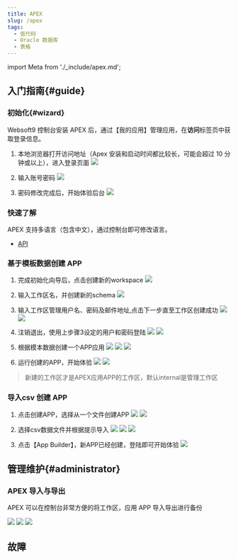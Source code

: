 ```yaml
---
title: APEX
slug: /apex
tags:
  - 低代码
  - Oracle 数据库
  - 表格
---
```


import Meta from './_include/apex.md';

<Meta name="meta" />

## 入门指南{#guide}

### 初始化{#wizard}

Websoft9 控制台安装 APEX 后，通过【我的应用】管理应用，在**访问**标签页中获取登录信息。  

1. 本地浏览器打开访问地址（Apex 安装和启动时间都比较长，可能会超过 10 分钟或以上），进入登录页面
   ![](https://libs.websoft9.com/Websoft9/DocsPicture/en/apex/apex-init-websoft9.png)

2. 输入账号密码
   ![](https://libs.websoft9.com/Websoft9/DocsPicture/en/apex/apex-chpwd-websoft9.png)  

3. 密码修改完成后，开始体验后台
   ![](https://libs.websoft9.com/Websoft9/DocsPicture/en/apex/apex-index-websoft9.png)    

### 快速了解

APEX 支持多语言（包含中文），通过控制台即可修改语言。  

- [API](https://apex.oracle.com/api)

### 基于模板数据创建 APP

1. 完成初始化向导后，点击创建新的workspace
   ![](https://libs.websoft9.com/Websoft9/DocsPicture/en/apex/apex-createwp-websoft9.png)

2. 输入工作区名，并创建新的schema
   ![](https://libs.websoft9.com/Websoft9/DocsPicture/en/apex/apex-createschema-websoft9.png)

3. 输入工作区管理用户名、密码及邮件地址,点击下一步直至工作区创建成功
   ![](https://libs.websoft9.com/Websoft9/DocsPicture/en/apex/apex-createuser-websoft9.png)
   ![](https://libs.websoft9.com/Websoft9/DocsPicture/en/apex/apex-createdone-websoft9.png)

4. 注销退出，使用上步骤3设定的用户和密码登陆
   ![](https://libs.websoft9.com/Websoft9/DocsPicture/en/apex/apex-exit-websoft9.png)
   ![](https://libs.websoft9.com/Websoft9/DocsPicture/en/apex/apex-applogin-websoft9.png)

5. 根据模本数据创建一个APP应用
   ![](https://libs.websoft9.com/Websoft9/DocsPicture/en/apex/apex-appcreate-websoft9.png)
   ![](https://libs.websoft9.com/Websoft9/DocsPicture/en/apex/apex-appinstall-websoft9.png)
   ![](https://libs.websoft9.com/Websoft9/DocsPicture/en/apex/apex-template-websoft9.png)

6. 运行创建的APP，开始体验
   ![](https://libs.websoft9.com/Websoft9/DocsPicture/en/apex/apex-runapp-websoft9.png)
   ![](https://libs.websoft9.com/Websoft9/DocsPicture/en/apex/apex-appok-websoft9.png)

  > 新建的工作区才是APEX应用APP的工作区，默认internal是管理工作区

### 导入csv 创建 APP

1. 点击创建APP，选择从一个文件创建APP
   ![](https://libs.websoft9.com/Websoft9/DocsPicture/en/apex/apex-imp01-websoft9.png)
   ![](https://libs.websoft9.com/Websoft9/DocsPicture/en/apex/apex-imp02-websoft9.png)

2. 选择csv数据文件并根据提示导入
   ![](https://libs.websoft9.com/Websoft9/DocsPicture/en/apex/apex-imp03-websoft9.png)
   ![](https://libs.websoft9.com/Websoft9/DocsPicture/en/apex/apex-imp04-websoft9.png)
   ![](https://libs.websoft9.com/Websoft9/DocsPicture/en/apex/apex-imp05-websoft9.png)

3. 点击【App Builder】，新APP已经创建，登陆即可开始体验
   ![](https://libs.websoft9.com/Websoft9/DocsPicture/en/apex/apex-imp06-websoft9.png)


## 管理维护{#administrator}

### APEX 导入与导出

APEX 可以在控制台非常方便的将工作区，应用 APP 导入导出进行备份

   ![](https://libs.websoft9.com/Websoft9/DocsPicture/en/apex/apex-list-websoft9.png) 
   ![](https://libs.websoft9.com/Websoft9/DocsPicture/en/apex/apex-import-websoft9.png) 
   ![](https://libs.websoft9.com/Websoft9/DocsPicture/en/apex/apex-export-websoft9.png) 

## 故障